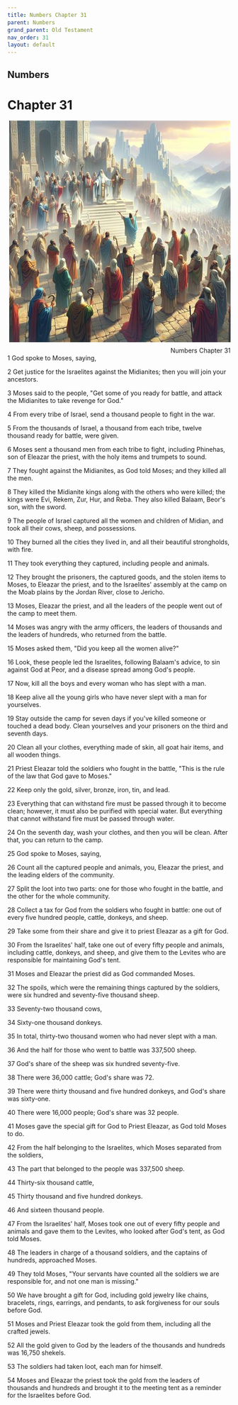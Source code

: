 ```yaml
---
title: Numbers Chapter 31
parent: Numbers
grand_parent: Old Testament
nav_order: 31
layout: default
---
```


## Numbers

# Chapter 31

<div style="clear: both; text-align: right;">
    <img src="/assets/Image/Numbers/500/31.jpg" alt="Numbers Chapter 31" class="chapter-image" style="max-width: 100%; height: auto; float: right; margin: 0 0 10px 10px; padding-left: 10%;">
    <figcaption style="font-size: 14px;">Numbers Chapter 31</figcaption>
</div>
1 God spoke to Moses, saying,

2 Get justice for the Israelites against the Midianites; then you will join your ancestors.

3 Moses said to the people, "Get some of you ready for battle, and attack the Midianites to take revenge for God."

4 From every tribe of Israel, send a thousand people to fight in the war.

5 From the thousands of Israel, a thousand from each tribe, twelve thousand ready for battle, were given.

6 Moses sent a thousand men from each tribe to fight, including Phinehas, son of Eleazar the priest, with the holy items and trumpets to sound.

7 They fought against the Midianites, as God told Moses; and they killed all the men.

8 They killed the Midianite kings along with the others who were killed; the kings were Evi, Rekem, Zur, Hur, and Reba. They also killed Balaam, Beor's son, with the sword.

9 The people of Israel captured all the women and children of Midian, and took all their cows, sheep, and possessions.

10 They burned all the cities they lived in, and all their beautiful strongholds, with fire.

11 They took everything they captured, including people and animals.

12 They brought the prisoners, the captured goods, and the stolen items to Moses, to Eleazar the priest, and to the Israelites' assembly at the camp on the Moab plains by the Jordan River, close to Jericho.

13 Moses, Eleazar the priest, and all the leaders of the people went out of the camp to meet them.

14 Moses was angry with the army officers, the leaders of thousands and the leaders of hundreds, who returned from the battle.

15 Moses asked them, "Did you keep all the women alive?"

16 Look, these people led the Israelites, following Balaam's advice, to sin against God at Peor, and a disease spread among God's people.

17 Now, kill all the boys and every woman who has slept with a man.

18 Keep alive all the young girls who have never slept with a man for yourselves.

19 Stay outside the camp for seven days if you've killed someone or touched a dead body. Clean yourselves and your prisoners on the third and seventh days.

20 Clean all your clothes, everything made of skin, all goat hair items, and all wooden things.

21 Priest Eleazar told the soldiers who fought in the battle, "This is the rule of the law that God gave to Moses."

22 Keep only the gold, silver, bronze, iron, tin, and lead.

23 Everything that can withstand fire must be passed through it to become clean; however, it must also be purified with special water. But everything that cannot withstand fire must be passed through water.

24 On the seventh day, wash your clothes, and then you will be clean. After that, you can return to the camp.

25 God spoke to Moses, saying,

26 Count all the captured people and animals, you, Eleazar the priest, and the leading elders of the community.

27 Split the loot into two parts: one for those who fought in the battle, and the other for the whole community.

28 Collect a tax for God from the soldiers who fought in battle: one out of every five hundred people, cattle, donkeys, and sheep.

29 Take some from their share and give it to priest Eleazar as a gift for God.

30 From the Israelites' half, take one out of every fifty people and animals, including cattle, donkeys, and sheep, and give them to the Levites who are responsible for maintaining God's tent.

31 Moses and Eleazar the priest did as God commanded Moses.

32 The spoils, which were the remaining things captured by the soldiers, were six hundred and seventy-five thousand sheep.

33 Seventy-two thousand cows,

34 Sixty-one thousand donkeys.

35 In total, thirty-two thousand women who had never slept with a man.

36 And the half for those who went to battle was 337,500 sheep.

37 God's share of the sheep was six hundred seventy-five.

38 There were 36,000 cattle; God's share was 72.

39 There were thirty thousand and five hundred donkeys, and God's share was sixty-one.

40 There were 16,000 people; God's share was 32 people.

41 Moses gave the special gift for God to Priest Eleazar, as God told Moses to do.

42 From the half belonging to the Israelites, which Moses separated from the soldiers,

43 The part that belonged to the people was 337,500 sheep.

44 Thirty-six thousand cattle,

45 Thirty thousand and five hundred donkeys.

46 And sixteen thousand people.

47 From the Israelites' half, Moses took one out of every fifty people and animals and gave them to the Levites, who looked after God's tent, as God told Moses.

48 The leaders in charge of a thousand soldiers, and the captains of hundreds, approached Moses.

49 They told Moses, "Your servants have counted all the soldiers we are responsible for, and not one man is missing."

50 We have brought a gift for God, including gold jewelry like chains, bracelets, rings, earrings, and pendants, to ask forgiveness for our souls before God.

51 Moses and Priest Eleazar took the gold from them, including all the crafted jewels.

52 All the gold given to God by the leaders of the thousands and hundreds was 16,750 shekels.

53 The soldiers had taken loot, each man for himself.

54 Moses and Eleazar the priest took the gold from the leaders of thousands and hundreds and brought it to the meeting tent as a reminder for the Israelites before God.


